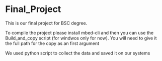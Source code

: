 # Final_Project

This is our final project for BSC degree.

To compile the project please install mbed-cli and then you can use the Build_and_copy script (for windwos only for now).
You will need to give it the full path for the copy as an first argument

We used python script to collect the data and saved it on our systems
